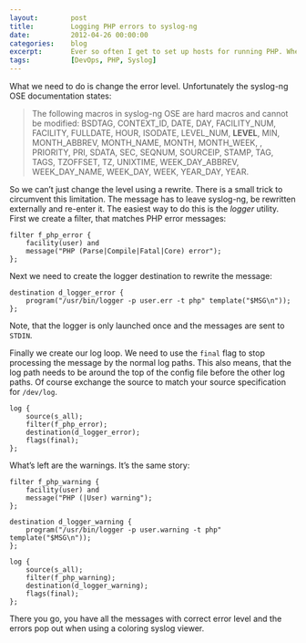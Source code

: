```yaml
---
layout:        post
title:         Logging PHP errors to syslog-ng
date:          2012-04-26 00:00:00
categories:    blog
excerpt:       Ever so often I get to set up hosts for running PHP. When running a load balanced solution, you have more hosts and reading logs gets complicated, development gets tedious. So what helps, is a central logging server. This is pretty easy to set up with syslog-ng, however PHP has a annoying habit of logging everything with the NOTICE error level.
tags:          [DevOps, PHP, Syslog]
---
```


What we need to do is change the error level. Unfortunately the syslog-ng OSE documentation states:

> The following macros in syslog-ng OSE are hard macros and cannot be modified: BSDTAG, CONTEXT_ID, DATE, DAY, FACILITY_NUM, FACILITY, FULLDATE, HOUR, ISODATE, LEVEL_NUM, **LEVEL**, MIN, MONTH_ABBREV, MONTH_NAME, MONTH, MONTH_WEEK, , PRIORITY, PRI, SDATA, SEC, SEQNUM, SOURCEIP, STAMP, TAG, TAGS, TZOFFSET, TZ, UNIXTIME, WEEK_DAY_ABBREV, WEEK_DAY_NAME, WEEK_DAY, WEEK, YEAR_DAY, YEAR.

So we can’t just change the level using a rewrite. There is a small trick to circumvent this limitation. The message has to leave syslog-ng, be rewritten externally and re-enter it. The easiest way to do this is the _logger_ utility. First we create a filter, that matches PHP error messages:

```
filter f_php_error {
    facility(user) and
    message("PHP (Parse|Compile|Fatal|Core) error");
};
```

Next we need to create the logger destination to rewrite the message:

```
destination d_logger_error {
    program("/usr/bin/logger -p user.err -t php" template("$MSG\n"));
};
```

Note, that the logger is only launched once and the messages are sent to `STDIN`.

Finally we create our log loop. We need to use the `final` flag to stop processing the message by the normal log paths. This also means, that the log path needs to be around the top of the config file before the other log paths. Of course exchange the source to match your source specification for `/dev/log`.

```
log {
    source(s_all);
    filter(f_php_error);
    destination(d_logger_error);
    flags(final);
};
```

What’s left are the warnings. It’s the same story:

```
filter f_php_warning {
    facility(user) and
    message("PHP (|User) warning");
};

destination d_logger_warning {
    program("/usr/bin/logger -p user.warning -t php" template("$MSG\n"));
};

log {
    source(s_all);
    filter(f_php_warning);
    destination(d_logger_warning);
    flags(final);
};
```

There you go, you have all the messages with correct error level and the errors pop out when using a coloring syslog viewer.